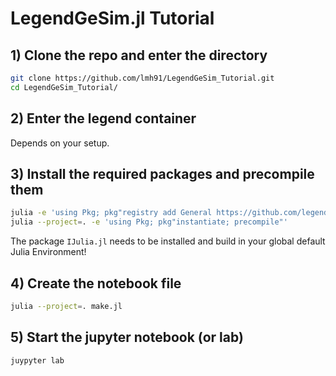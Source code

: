 # LegendGeSim.jl Tutorial

## 1) Clone the repo and enter the directory
```bash
git clone https://github.com/lmh91/LegendGeSim_Tutorial.git
cd LegendGeSim_Tutorial/
```

## 2) Enter the legend container

Depends on your setup.
## 3) Install the required packages and precompile them

```bash
julia -e 'using Pkg; pkg"registry add General https://github.com/legend-exp/LegendJuliaRegistry.git"'
julia --project=. -e 'using Pkg; pkg"instantiate; precompile"'
```

The package `IJulia.jl` needs to be installed and build in your
global default Julia Environment!

## 4) Create the notebook file

```bash
julia --project=. make.jl
```

## 5) Start the jupyter notebook (or lab)

```bash
juypyter lab
```